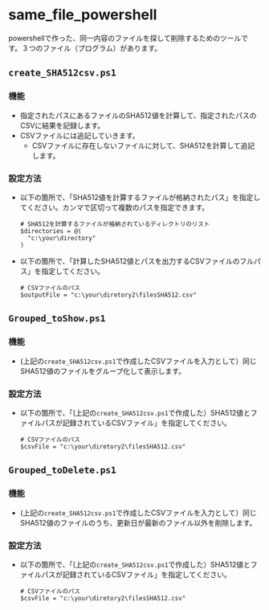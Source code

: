 # same_file_powershell

powershellで作った、同一内容のファイルを探して削除するためのツールです。３つのファイル（プログラム）があります。

## `create_SHA512csv.ps1`

### 機能

* 指定されたパスにあるファイルのSHA512値を計算して、指定されたパスのCSVに結果を記録します。
* CSVファイルには追記していきます。
  * CSVファイルに存在しないファイルに対して、SHA512を計算して追記します。

### 設定方法

* 以下の箇所で、「SHA512値を計算するファイルが格納されたパス」を指定してください。カンマで区切って複数のパスを指定できます。
  ```(PowerShell)
  # SHA512を計算するファイルが格納されているディレクトリのリスト
  $directories = @(
    "c:\your\directory"
  )
  ```

* 以下の箇所で、「計算したSHA512値とパスを出力するCSVファイルのフルパス」を指定してください。
  ```(PowerShell)
  # CSVファイルのパス
  $outputFile = "c:\your\diretory2\filesSHA512.csv"
  ```

## `Grouped_toShow.ps1`

### 機能

* (上記の`create_SHA512csv.ps1`で作成したCSVファイルを入力として）同じSHA512値のファイルをグループ化して表示します。

### 設定方法

* 以下の箇所で、「(上記の`create_SHA512csv.ps1`で作成した）SHA512値とファイルパスが記録されているCSVファイル」を指定してください。
  ```(PowerShell)
  # CSVファイルのパス
  $csvFile = "c:\your\diretory2\filesSHA512.csv"
  ```

## `Grouped_toDelete.ps1`

### 機能

* (上記の`create_SHA512csv.ps1`で作成したCSVファイルを入力として）同じSHA512値のファイルのうち、更新日が最新のファイル以外を削除します。

### 設定方法

* 以下の箇所で、「(上記の`create_SHA512csv.ps1`で作成した）SHA512値とファイルパスが記録されているCSVファイル」を指定してください。
  ```(PowerShell)
  # CSVファイルのパス
  $csvFile = "c:\your\diretory2\filesSHA512.csv"
  ```
